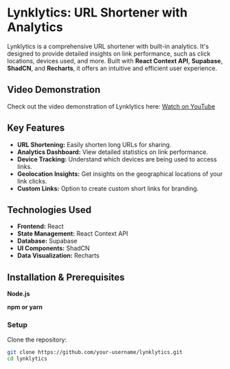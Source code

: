 # **Lynklytics: URL Shortener with Analytics**

Lynklytics is a comprehensive URL shortener with built-in analytics. It's designed to provide detailed insights on link performance, such as click locations, devices used, and more. Built with **React Context API**, **Supabase**, **ShadCN**, and **Recharts**, it offers an intuitive and efficient user experience.

## **Video Demonstration**

Check out the video demonstration of Lynklytics here: [Watch on YouTube](https://youtu.be/B4H900xjVRQ)

## **Key Features**

- **URL Shortening:** Easily shorten long URLs for sharing.
- **Analytics Dashboard:** View detailed statistics on link performance.
- **Device Tracking:** Understand which devices are being used to access links.
- **Geolocation Insights:** Get insights on the geographical locations of your link clicks.
- **Custom Links:** Option to create custom short links for branding.

## **Technologies Used**

- **Frontend:** React
- **State Management:** React Context API
- **Database:** Supabase
- **UI Components:** ShadCN
- **Data Visualization:** Recharts

## **Installation & Prerequisites**

**Node.js**

**npm or yarn**

### Setup

Clone the repository:

```bash
git clone https://github.com/your-username/lynklytics.git
cd lynklytics
